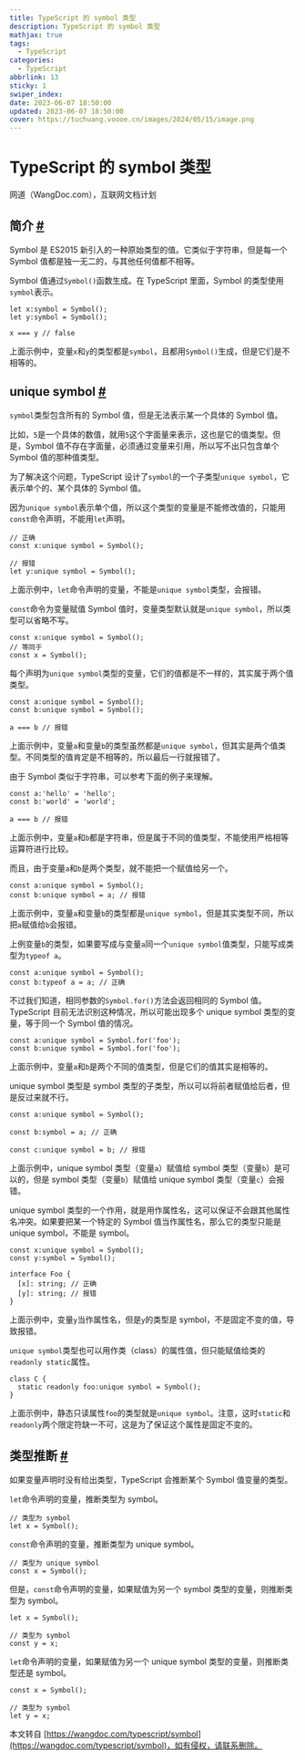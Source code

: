 ```yaml
---
title: TypeScript 的 symbol 类型
description: TypeScript 的 symbol 类型
mathjax: true
tags:
  - TypeScript
categories:
  - TypeScript
abbrlink: 13
sticky: 1
swiper_index: 
date: 2023-06-07 18:50:00
updated: 2023-06-07 18:50:00
cover: https://tuchuang.voooe.cn/images/2024/05/15/image.png
---
```


TypeScript 的 symbol 类型
======================

网道（WangDoc.com），互联网文档计划

简介 [#](about:blank#%E7%AE%80%E4%BB%8B)
--------------------------------------

Symbol 是 ES2015 新引入的一种原始类型的值。它类似于字符串，但是每一个 Symbol 值都是独一无二的，与其他任何值都不相等。

Symbol 值通过`Symbol()`函数生成。在 TypeScript 里面，Symbol 的类型使用`symbol`表示。

```
let x:symbol = Symbol();
let y:symbol = Symbol();

x === y // false

```

上面示例中，变量`x`和`y`的类型都是`symbol`，且都用`Symbol()`生成，但是它们是不相等的。

unique symbol [#](about:blank#unique-symbol)
--------------------------------------------

`symbol`类型包含所有的 Symbol 值，但是无法表示某一个具体的 Symbol 值。

比如，`5`是一个具体的数值，就用`5`这个字面量来表示，这也是它的值类型。但是，Symbol 值不存在字面量，必须通过变量来引用，所以写不出只包含单个 Symbol 值的那种值类型。

为了解决这个问题，TypeScript 设计了`symbol`的一个子类型`unique symbol`，它表示单个的、某个具体的 Symbol 值。

因为`unique symbol`表示单个值，所以这个类型的变量是不能修改值的，只能用`const`命令声明，不能用`let`声明。

```
// 正确
const x:unique symbol = Symbol();

// 报错
let y:unique symbol = Symbol();

```

上面示例中，`let`命令声明的变量，不能是`unique symbol`类型，会报错。

`const`命令为变量赋值 Symbol 值时，变量类型默认就是`unique symbol`，所以类型可以省略不写。

```
const x:unique symbol = Symbol();
// 等同于
const x = Symbol();

```

每个声明为`unique symbol`类型的变量，它们的值都是不一样的，其实属于两个值类型。

```
const a:unique symbol = Symbol();
const b:unique symbol = Symbol();

a === b // 报错

```

上面示例中，变量`a`和变量`b`的类型虽然都是`unique symbol`，但其实是两个值类型。不同类型的值肯定是不相等的，所以最后一行就报错了。

由于 Symbol 类似于字符串，可以参考下面的例子来理解。

```
const a:'hello' = 'hello';
const b:'world' = 'world';

a === b // 报错

```

上面示例中，变量`a`和`b`都是字符串，但是属于不同的值类型，不能使用严格相等运算符进行比较。

而且，由于变量`a`和`b`是两个类型，就不能把一个赋值给另一个。

```
const a:unique symbol = Symbol();
const b:unique symbol = a; // 报错

```

上面示例中，变量`a`和变量`b`的类型都是`unique symbol`，但是其实类型不同，所以把`a`赋值给`b`会报错。

上例变量`b`的类型，如果要写成与变量`a`同一个`unique symbol`值类型，只能写成类型为`typeof a`。

```
const a:unique symbol = Symbol();
const b:typeof a = a; // 正确

```

不过我们知道，相同参数的`Symbol.for()`方法会返回相同的 Symbol 值。TypeScript 目前无法识别这种情况，所以可能出现多个 unique symbol 类型的变量，等于同一个 Symbol 值的情况。

```
const a:unique symbol = Symbol.for('foo');
const b:unique symbol = Symbol.for('foo');

```

上面示例中，变量`a`和`b`是两个不同的值类型，但是它们的值其实是相等的。

unique symbol 类型是 symbol 类型的子类型，所以可以将前者赋值给后者，但是反过来就不行。

```
const a:unique symbol = Symbol();

const b:symbol = a; // 正确

const c:unique symbol = b; // 报错

```

上面示例中，unique symbol 类型（变量`a`）赋值给 symbol 类型（变量`b`）是可以的，但是 symbol 类型（变量`b`）赋值给 unique symbol 类型（变量`c`）会报错。

unique symbol 类型的一个作用，就是用作属性名，这可以保证不会跟其他属性名冲突。如果要把某一个特定的 Symbol 值当作属性名，那么它的类型只能是 unique symbol，不能是 symbol。

```
const x:unique symbol = Symbol();
const y:symbol = Symbol();

interface Foo {
  [x]: string; // 正确
  [y]: string; // 报错
}

```

上面示例中，变量`y`当作属性名，但是`y`的类型是 symbol，不是固定不变的值，导致报错。

`unique symbol`类型也可以用作类（class）的属性值，但只能赋值给类的`readonly static`属性。

```
class C {
  static readonly foo:unique symbol = Symbol();
}

```

上面示例中，静态只读属性`foo`的类型就是`unique symbol`。注意，这时`static`和`readonly`两个限定符缺一不可，这是为了保证这个属性是固定不变的。

类型推断 [#](about:blank#%E7%B1%BB%E5%9E%8B%E6%8E%A8%E6%96%AD)
----------------------------------------------------------

如果变量声明时没有给出类型，TypeScript 会推断某个 Symbol 值变量的类型。

`let`命令声明的变量，推断类型为 symbol。

```
// 类型为 symbol
let x = Symbol();

```

`const`命令声明的变量，推断类型为 unique symbol。

```
// 类型为 unique symbol
const x = Symbol();

```

但是，`const`命令声明的变量，如果赋值为另一个 symbol 类型的变量，则推断类型为 symbol。

```
let x = Symbol();

// 类型为 symbol
const y = x;

```

`let`命令声明的变量，如果赋值为另一个 unique symbol 类型的变量，则推断类型还是 symbol。

```
const x = Symbol();

// 类型为 symbol
let y = x;

```

  

本文转自 [https://wangdoc.com/typescript/symbol](https://wangdoc.com/typescript/symbol)，如有侵权，请联系删除。
